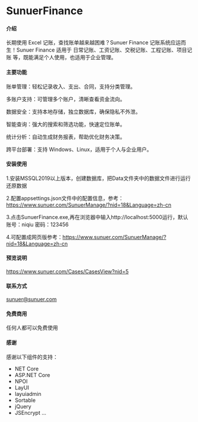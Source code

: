 # SunuerFinance

#### 介绍
长期使用 Excel 记账，查找账单越来越困难？Sunuer Finance 记账系统应运而生！Sunuer Finance 适用于 日常记账、工资记账、交税记账、工程记账、项目记账 等，既能满足个人使用，也适用于企业管理。

#### 主要功能
账单管理：轻松记录收入、支出、合同，支持分类管理。

多账户支持：可管理多个账户，清晰查看资金流向。

数据安全：支持本地存储，独立数据库，确保隐私不外泄。

智能查询：强大的搜索和筛选功能，快速定位账单。

统计分析：自动生成财务报表，帮助优化财务决策。

跨平台部署：支持 Windows、Linux，适用于个人与企业用户。


#### 安装使用
1.安装MSSQL2019以上版本，创建数据库，把Data文件夹中的数据文件进行运行还原数据

2.配置appsettings.json文件中的配置信息，参考：https://www.sunuer.com/SunuerManage/?nid=18&Language=zh-cn

3.点击SunuerFinance.exe,再在浏览器中输入http://localhost:5000运行，默认账号：niqiu 密码：123456

4.可配置成网页版参考：https://www.sunuer.com/SunuerManage/?nid=18&Language=zh-cn


#### 预览说明
https://www.sunuer.com/Cases/CasesView?nid=5

#### 联系方式
sunuer@sunuer.com

#### 免费商用
任何人都可以免费使用

#### 感谢
感谢以下组件的支持：
- NET Core
- ASP.NET Core
- NPOI
- LayUI
- layuiadmin
- Sortable
- jQuery
- JSEncrypt
...

